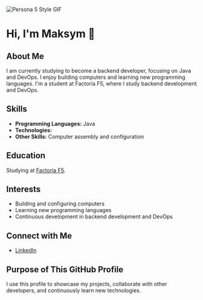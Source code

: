 ![Persona 5 Style GIF](https://i.giphy.com/media/v1.Y2lkPTc5MGI3NjExcTBuMDB4MWhzbHJ0MzM2ejBxbTNhMHEwd2o0eGg2eTR6M3VzMmNtcSZlcD12MV9pbnRlcm5hbF9naWZfYnlfaWQmY3Q9Zw/13S0cgc6oDYqPK/giphy.gif)
# Hi, I'm Maksym 👋

## About Me
I am currently studying to become a backend developer, focusing on Java and DevOps. I enjoy building computers and learning new programming languages. I'm a student at Factoría F5, where I study backend development and DevOps.

## Skills
- **Programming Languages:** Java
- **Technologies:** 
- **Other Skills:** Computer assembly and configuration

## Education
Studying at [Factoría F5](https://factoriaf5.org/).

## Interests
- Building and configuring computers
- Learning new programming languages
- Continuous development in backend development and DevOps

## Connect with Me
- [LinkedIn](https://www.linkedin.com/feed/?trk=guest_homepage-basic_google-one-tap-submit)

## Purpose of This GitHub Profile
I use this profile to showcase my projects, collaborate with other developers, and continuously learn new technologies.
